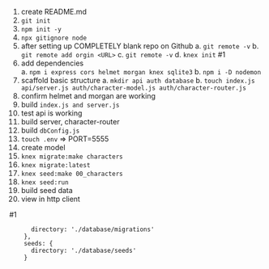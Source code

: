 1. create README.md
2. `git init`
3. `npm init -y`
4. `npx gitignore node`
5. after setting up COMPLETELY blank repo on Github a. `git remote -v` b.
   `git remote add orgin <URL>` c. `git remote -v` d. `knex init` #1
6. add dependencies  
   a. `npm i express cors helmet morgan knex sqlite3` b. `npm i -D nodemon`
7. scaffold basic structure a. `mkdir api auth database` b.
   `touch index.js api/server.js auth/character-model.js auth/character-router.js`
8. confirm helmet and morgan are working
9. build `index.js and server.js`
10. test api is working
11. build server, character-router
12. build `dbConfig.js`
13. `touch .env` => PORT=5555
14. create model
15. `knex migrate:make characters`
16. `knex migrate:latest`
17. `knex seed:make 00_characters`
18. `knex seed:run`
19. build seed data
20. view in http client

#1

```migrations: {
      directory: './database/migrations'
    },
    seeds: {
      directory: './database/seeds'
    }
```
